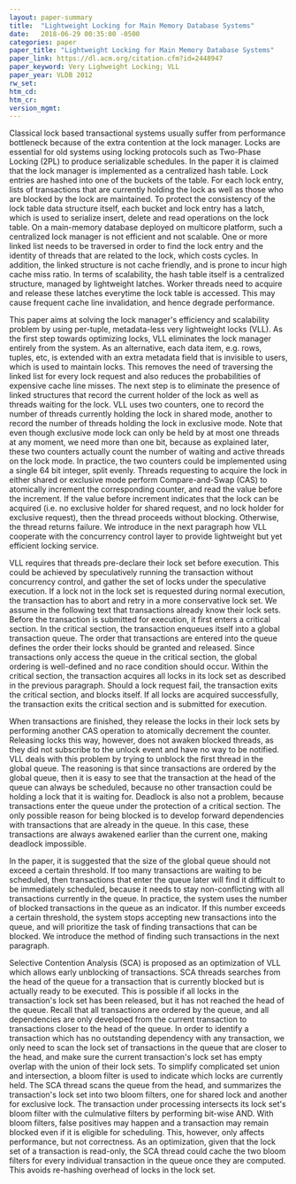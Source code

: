 ```yaml
---
layout: paper-summary
title:  "Lightweight Locking for Main Memory Database Systems"
date:   2018-06-29 00:35:00 -0500
categories: paper
paper_title: "Lightweight Locking for Main Memory Database Systems"
paper_link: https://dl.acm.org/citation.cfm?id=2448947
paper_keyword: Very Lighweight Locking; VLL
paper_year: VLDB 2012
rw_set:
htm_cd:
htm_cr:
version_mgmt:
---
```


Classical lock based transactional systems usually suffer from performance bottleneck because of the extra contention
at the lock manager. Locks are essential for old systems using locking protocols such as Two-Phase Locking (2PL) to
produce serializable schedules. In the paper it is claimed that the lock manager is implemented as a centralized 
hash table. Lock entries are hashed into one of the buckets of the table. For each lock entry, lists of transactions 
that are currently holding the lock as well as those who are blocked by the lock are maintained. To protect the consistency
of the lock table data structure itself, each bucket and lock entry has a latch, which is used to serialize insert, delete
and read operations on the lock table. On a main-memory database deployed on multicore platform, such a centralized 
lock manager is not efficient and not scalable. One or more linked list needs to be traversed in order to find the 
lock entry and the identity of threads that are related to the lock, which costs cycles. In addition, the linked structure
is not cache friendly, and is prone to incur high cache miss ratio. In terms of scalability, the hash table itself is 
a centralized structure, managed by lightweight latches. Worker threads need to acquire and release these latches everytime
the lock table is accessed. This may cause frequent cache line invalidation, and hence degrade performance.

This paper aims at solving the lock manager's efficiency and scalability problem by using per-tuple, metadata-less 
very lightweight locks (VLL). As the first step towards optimizing locks, VLL eliminates the lock manager entirely 
from the system. As an alternative, each data item, e.g. rows, tuples, etc, is extended with an extra metadata field 
that is invisible to users, which is used to maintain locks. This removes the need of traversing the linked list
for every lock request and also reduces the probabilities of expensive cache line misses. The next step is to eliminate
the presence of linked structures that record the current holder of the lock as well as threads waiting for the lock.
VLL uses two counters, one to record the number of threads currently holding the lock in shared mode, another to record
the number of threads holding the lock in exclusive mode. Note that even though exclusive mode lock can only be held by 
at most one threads at any moment, we need more than one bit, because as explained later, these two counters actually
count the number of waiting and active threads on the lock mode. In practice, the two counters could be implemented 
using a single 64 bit integer, split evenly. Threads requesting to acquire the lock in either shared or exclusive mode 
perform Compare-and-Swap (CAS) to atomically increment the corresponding counter, and read the value before the increment.
If the value before increment indicates that the lock can be acquired (i.e. no exclusive holder for shared request, and no
lock holder for exclusive request), then the thread proceeds without blocking. Otherwise, the thread returns failure.
We introduce in the next paragraph how VLL cooperate with the concurrency control layer to provide lightweight but yet
efficient locking service.

VLL requires that threads pre-declare their lock set before execution. This could be achieved by speculatively running the
transaction without concurrency control, and gather the set of locks under the speculative execution. If a lock not in
the lock set is requested during normal execution, the transaction has to abort and retry in a more conservative lock set.
We assume in the following text that transactions already know their lock sets. Before the transaction is submitted for 
execution, it first enters a critical section. In the critical section, the transaction enqueues itself into a global
transaction queue. The order that transactions are entered into the queue defines the order their locks should be 
granted and released. Since transactions only access the queue in the critical section, the global ordering is well-defined
and no race condition should occur. Within the critical section, the transaction acquires all locks in its lock set
as described in the previous paragraph. Should a lock request fail, the transaction exits the critical section, and blocks
itself. If all locks are acquired successfully, the transaction exits the critical section and is submitted for execution.

When transactions are finished, they release the locks in their lock sets by performing another CAS operation to atomically
decrement the counter. Releasing locks this way, however, does not awaken blocked threads, as they did not subscribe to the
unlock event and have no way to be notified. VLL deals with this problem by trying to unblock the first thread in the global
queue. The reasoning is that since transactions are ordered by the global queue, then it is easy to see that the transaction 
at the head of the queue can always be scheduled, because no other transaction could be holding a lock that it is waiting for.
Deadlock is also not a problem, because transactions enter the queue under the protection of a critical section. The only possible
reason for being blocked is to develop forward dependencies with transactions that are already in the queue. In this case,
these transactions are always awakened earlier than the current one, making deadlock impossible.

In the paper, it is suggested that the size of the global queue should not exceed a certain threshold. If too many
transactions are waiting to be scheduled, then transactions that enter the queue later will find it difficult to be 
immediately scheduled, because it needs to stay non-conflicting with all transactions currently in the queue. 
In practice, the system uses the number of blocked transactions in the queue as an indicator. If this number exceeds a 
certain threshold, the system stops accepting new transactions into the queue, and will prioritize the task of finding 
transactions that can be blocked. We introduce the method of finding such transactions in the next paragraph.

Selective Contention Analysis (SCA) is proposed as an optimization of VLL which allows early unblocking of transactions. 
SCA threads searches from the head of the queue for a transaction that is currently blocked but is actually ready to
be executed. This is possible if all locks in the transaction's lock set has been released, but it has not reached 
the head of the queue. Recall that all transactions are ordered by the queue, and all dependencies are only developed 
from the current transaction to transactions closer to the head of the queue. In order to identify a transaction which
has no outstanding dependency with any transaction, we only need to scan the lock set of transactions in the queue
that are closer to the head, and make sure the current transaction's lock set has empty overlap with the union of their 
lock sets. To simplify complicated set union and intersection, a bloom filter is used to indicate which locks are currently 
held. The SCA thread scans the queue from the head, and summarizes the transaction's lock set into two bloom filters, 
one for shared lock and another for exclusive lock. The transaction under processing intersects its lock set's bloom filter
with the culmulative filters by performing bit-wise AND. With bloom filters, false positives may happen and a transaction may 
remain blocked even if it is eligible for scheduling. This, however, only affects performance, but not correctness.
As an optimization, given that the lock set of a transaction is read-only, the SCA thread could cache the two bloom filters 
for every individual transaction in the queue once they are computed. This avoids re-hashing overhead of locks in the lock set.

